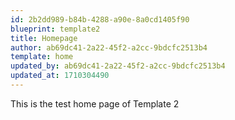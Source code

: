 ```yaml
---
id: 2b2dd989-b84b-4288-a90e-8a0cd1405f90
blueprint: template2
title: Homepage
author: ab69dc41-2a22-45f2-a2cc-9bdcfc2513b4
template: home
updated_by: ab69dc41-2a22-45f2-a2cc-9bdcfc2513b4
updated_at: 1710304490
---
```

This is the test home page of Template 2